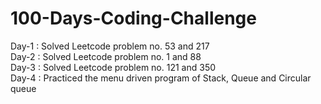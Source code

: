 # 100-Days-Coding-Challenge
Day-1 : Solved Leetcode problem no. 53 and 217 <br />
Day-2 : Solved Leetcode problem no. 1 and 88 <br />
Day-3 : Solved Leetcode problem no. 121 and 350 <br />
Day-4 : Practiced the menu driven program of Stack, Queue and Circular queue
